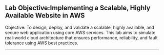## Lab Objective:Implementing a Scalable, Highly Available Website in AWS

Objective:
To design, deploy, and validate a scalable, highly available, and secure web application using core AWS services. This lab aims to simulate real-world cloud architecture that ensures performance, reliability, and fault tolerance using AWS best practices.

---
